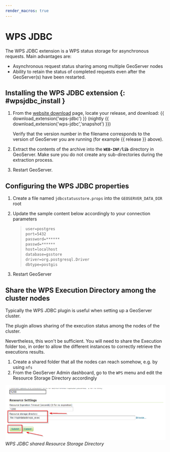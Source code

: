 ```yaml
---
render_macros: true
---
```


# WPS JDBC

The WPS JDBC extension is a WPS status storage for asynchronous requests. Main advantages are:

-   Asynchronous request status sharing among multiple GeoServer nodes
-   Ability to retain the status of completed requests even after the GeoServer(s) have been restarted.

## Installing the WPS JDBC extension {: #wpsjdbc_install }

1.  From the [website download](https://geoserver.org/download) page, locate your release, and download: {{ download_extension('wps-jdbc') }} (nightly {{ download_extension('wps-jdbc','snapshot') }})

    Verify that the version number in the filename corresponds to the version of GeoServer you are running (for example {{ release }} above).

2.  Extract the contents of the archive into the **`WEB-INF/lib`** directory in GeoServer. Make sure you do not create any sub-directories during the extraction process.

3.  Restart GeoServer.

## Configuring the WPS JDBC properties

1.  Create a file named ``jdbcstatusstore.props`` into the ``GEOSERVER_DATA_DIR`` root

2.  Update the sample content below accordingly to your connection parameters

    > ``` 
    > user=postgres
    > port=5432
    > password=******
    > passwd=******
    > host=localhost
    > database=gsstore
    > driver=org.postgresql.Driver
    > dbtype=postgis
    > ```

3.  Restart GeoServer

## Share the WPS Execution Directory among the cluster nodes

Typically the WPS JDBC plugin is useful when setting up a GeoServer cluster.

The plugin allows sharing of the execution status among the nodes of the cluster.

Nevertheless, this won't be sufficient. You will need to share the Execution folder too, in order to allow the different instances to correctly retrieve the executions results.

1.  Create a shared folder that all the nodes can reach somehow, e.g. by using ``nfs``
2.  From the GeoServer Admin dashboard, go to the ``WPS`` menu and edit the Resource Storage Directory accordingly

![](images/wps-resource-storage-directory.png)
*WPS JDBC shared Resource Storage Directory*
